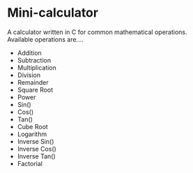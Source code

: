 # Mini-calculator
A calculator written in C for common mathematical operations. <br/>
Available operations are....<br/>

- Addition
- Subtraction
- Multiplication
- Division
- Remainder
- Square Root
- Power
- Sin()
- Cos()
- Tan()
- Cube Root
- Logarithm
- Inverse Sin()
- Inverse Cos()
- Inverse Tan()
- Factorial


